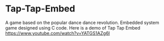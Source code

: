 # Tap-Tap-Embed
A game based on the popular dance dance revolution. Embedded system game designed using C code. 
Here is a demo of Tap Tap Embed 
https://www.youtube.com/watch?v=YATGS1AZg6I
